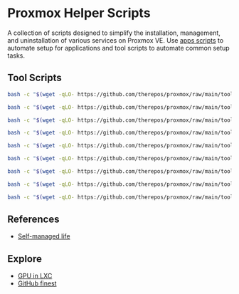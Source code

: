 # Proxmox Helper Scripts
A collection of scripts designed to simplify the installation, management, and uninstallation of various services on Proxmox VE. Use [apps scripts] to automate setup for applications and tool scripts to automate common setup tasks.

## Tool Scripts
```bash
bash -c "$(wget -qLO- https://github.com/therepos/proxmox/raw/main/tools/backup-zfs.sh)"
```
```bash
bash -c "$(wget -qLO- https://github.com/therepos/proxmox/raw/main/tools/backup-vm.sh)"
```
```bash
bash -c "$(wget -qLO- https://github.com/therepos/proxmox/raw/main/tools/format-disk.sh)"
```
```bash
bash -c "$(wget -qLO- https://github.com/therepos/proxmox/raw/main/tools/mount-drive.sh)"
```
```bash
bash -c "$(wget -qLO- https://github.com/therepos/proxmox/raw/main/tools/print-sysinfo.sh)"
```
```bash
bash -c "$(wget -qLO- https://github.com/therepos/proxmox/raw/main/tools/print-workloads.sh)"
```
```bash
bash -c "$(wget -qLO- https://github.com/therepos/proxmox/raw/main/tools/purge-dockerct.sh)"
```
```bash
bash -c "$(wget -qLO- https://github.com/therepos/proxmox/raw/main/tools/purge-lxc.sh)"
```
```bash
bash -c "$(wget -qLO- https://github.com/therepos/proxmox/raw/main/tools/set-gpu.sh)"
```

## References
- [Self-managed life](https://wiki.futo.org/index.php/Introduction_to_a_Self_Managed_Life:_a_13_hour_%26_28_minute_presentation_by_FUTO_software)

## Explore
- [GPU in LXC](https://yomis.blog/nvidia-gpu-in-proxmox-lxc/)
- [GitHub finest](https://github.com/arbal/awesome-stars)

[apps scripts]: page-apps.md
